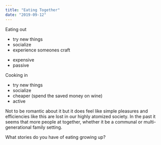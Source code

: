 ```yaml
---
title: "Eating Together"
date: "2019-09-12"
---
```


Eating out
  + try new things
  + socialize
  + experience someones craft
  - expensive
  - passive

Cooking in
  + try new things
  + socialize
  + cheaper (spend the saved money on wine)
  + active

Not to be romantic about it but it does feel like simple pleasures and
efficiencies like this are lost in our highly atomized society. In the
past it seems that more people at together, whether it be a communal
or multi-generational family setting.

What stories do you have of eating growing up?
